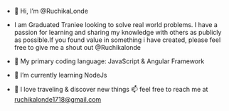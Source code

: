 - 👋 Hi, I’m @RuchikaLonde
- I am Graduated Traniee looking to solve real world problems. I have a passion for learning and sharing my knowledge with others as publicly as possible.If you found value in something i have created, please feel free to give me a shout out @Ruchikalonde
- 👀 My primary coding language: JavaScript & Angular Framework

- 🌱 I’m currently learning NodeJs
- 💞️ I love traveling & discover new things
📫 feel free to reach me at ruchikalonde1718@gmail.com


<!---
RuchikaLonde/RuchikaLonde is a ✨ special ✨ repository because its `README.md` (this file) appears on your GitHub profile.
You can click the Preview link to take a look at your changes.
--->
